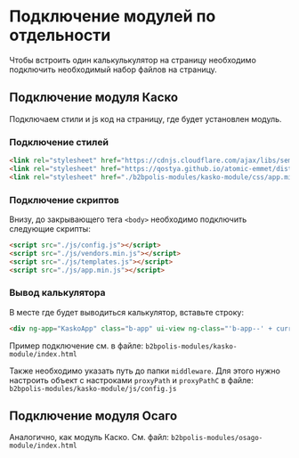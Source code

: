 # Подключение модулей по отдельности

Чтобы встроить один калькулькулятор на страницу необходимо подключить необходимый набор файлов на страницу.

## Подключение модуля Каско
 
Подключаем стили и js код на страницу, где будет установлен модуль. 
 
### Подключение стилей

```html
<link rel="stylesheet" href="https://cdnjs.cloudflare.com/ajax/libs/semantic-ui/2.2.4/components/icon.min.css"/>
<link rel="stylesheet" href="https://qostya.github.io/atomic-emmet/dist/style.css">
<link rel="stylesheet" href="./b2bpolis-modules/kasko-module/css/app.min.css">
```

### Подключение скриптов

Внизу, до закрывающего тега `<body>` необходимо подключить следующие скрипты: 

```html
<script src="./js/config.js"></script>
<script src="./js/vendors.min.js"></script>
<script src="./js/templates.js"></script>
<script src="./js/app.min.js"></script>
```

### Вывод калькулятора 

В месте где будет выводиться калькулятор, вставьте строку:

```html
<div ng-app="KaskoApp" class="b-app" ui-view ng-class="'b-app--' + currentBrandName"></div>
```

Пример подключение см. в файле: 
`b2bpolis-modules/kasko-module/index.html`

Также необходимо указать путь до папки `middleware`.
Для этого нужно настроить объект с настроками `proxyPath` и 
 `proxyPathC` в файле: `b2bpolis-modules/kasko-module/js/config.js`

## Подключение модуля Осаго

Аналогично, как модуль Каско.
См. файл: `b2bpolis-modules/osago-module/index.html`
